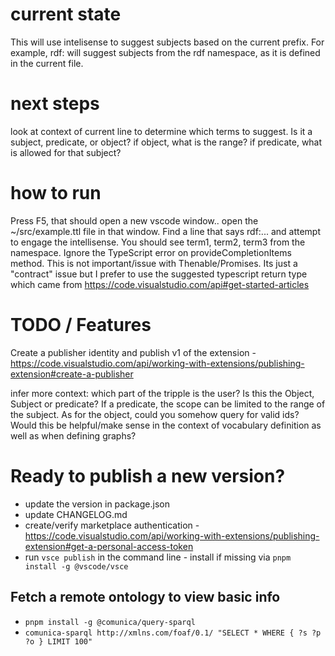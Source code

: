 # current state

This will use intelisense to suggest subjects based on the current prefix. For example, rdf: will suggest subjects from the rdf namespace, as it is defined in the current file.

# next steps

look at context of current line to determine which terms to suggest. Is it a subject, predicate, or object? if object, what is the range? if predicate, what is allowed for that subject?

# how to run

Press F5, that should open a new vscode window.. open the ~/src/example.ttl file in that window. Find a line that says rdf:... and attempt to engage the intellisense. You should see term1, term2, term3 from the namespace. Ignore the TypeScript error on provideCompletionItems method. This is not important/issue with Thenable/Promises. Its just a "contract" issue but I prefer to use the suggested typescript return type which came from https://code.visualstudio.com/api#get-started-articles

# TODO / Features

Create a publisher identity and publish v1 of the extension - https://code.visualstudio.com/api/working-with-extensions/publishing-extension#create-a-publisher

infer more context: which part of the tripple is the user? Is this the Object, Subject or predicate? If a predicate, the scope can be limited to the range of the subject. As for the object, could you somehow query for valid ids? Would this be helpful/make sense in the context of vocabulary definition as well as when defining graphs?

# Ready to publish a new version?

- update the version in package.json
- update CHANGELOG.md
- create/verify marketplace authentication - https://code.visualstudio.com/api/working-with-extensions/publishing-extension#get-a-personal-access-token
- run `vsce publish` in the command line - install if missing via `pnpm install -g @vscode/vsce`

## Fetch a remote ontology to view basic info

- `pnpm install -g @comunica/query-sparql`
- `comunica-sparql http://xmlns.com/foaf/0.1/ "SELECT * WHERE { ?s ?p ?o } LIMIT 100"`
